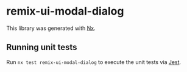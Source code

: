 # remix-ui-modal-dialog

This library was generated with [Nx](https://nx.dev).

## Running unit tests

Run `nx test remix-ui-modal-dialog` to execute the unit tests via [Jest](https://jestjs.io).
